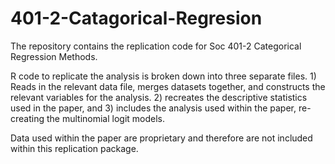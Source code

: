 # 401-2-Catagorical-Regresion
The repository contains the replication code for Soc 401-2 Categorical Regression Methods.

R code to replicate the analysis is broken down into three separate files. 1) Reads in the relevant data file, merges datasets together, and constructs the relevant variables for the analysis. 2) recreates the descriptive statistics used in the paper, and 3) includes the analysis used within the paper, re-creating the multinomial logit models. 

Data used within the paper are proprietary and therefore are not included within this replication package.


